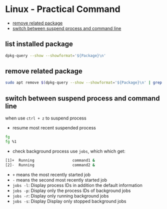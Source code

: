 # Linux - Practical Command

* [remove related package](#remove-related-package)
* [switch between suspend process and command line](#switch-between-suspend-process-and-command-line)

## list installed package

```sh
dpkg-query --show --showformat='${Package}\n'
```

## remove related package

```sh
sudo apt remove $(dpkg-query --show --showformat='${Package}\n' | grep -i 'package-name')
```

## switch between suspend process and command line

when use `ctrl + z` to suspend process

- resume most recent suspended process

```sh
fg
fg %1
```

- check background process use `jobs`, which which get:

```sh
[1]+  Running                 command1 &
[2]-  Running                 command2 &
```

- `+` means the most recently started job
- `-` means the second most recently started job
- `jobs -l`: Display process IDs in addition the default information
- `jobs -p`: Display only the process IDs of background jobs
- `jobs -r`: Display only running background jobs
- `jobs -s`: Display Display only stopped background jobs


